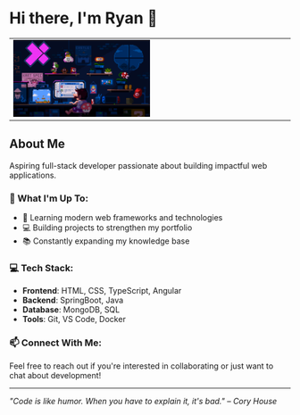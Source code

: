 # Hi there, I'm Ryan 👋

<table>
	<tr>
	  <td><img src="1.gif" style="width:50%; height:auto;"></td>
	</tr>
</table>

## About Me
Aspiring full-stack developer passionate about building impactful web applications.

### 🚀 What I'm Up To:
- 🌱 Learning modern web frameworks and technologies
- 💻 Building projects to strengthen my portfolio
- 📚 Constantly expanding my knowledge base

### 💻 Tech Stack:
- **Frontend**: HTML, CSS, TypeScript, Angular
- **Backend**: SpringBoot, Java
- **Database**: MongoDB, SQL
- **Tools**: Git, VS Code, Docker

### 📫 Connect With Me:
Feel free to reach out if you're interested in collaborating or just want to chat about development!

---

*"Code is like humor. When you have to explain it, it's bad." – Cory House*
<!--
**RSYR1906/RSYR1906** is a ✨ _special_ ✨ repository because its `README.md` (this file) appears on your GitHub profile.

